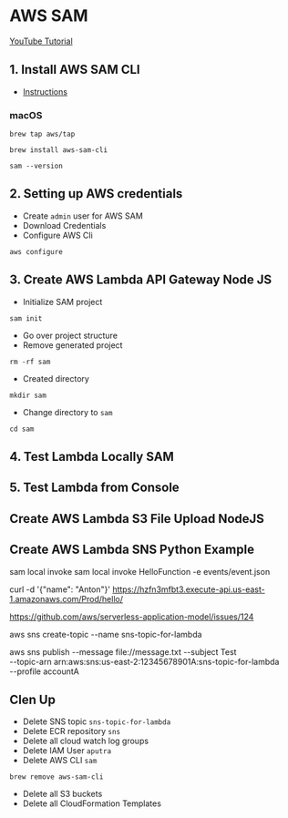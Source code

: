 # AWS SAM

[YouTube Tutorial]()

## 1. Install AWS SAM CLI
- [Instructions](https://docs.aws.amazon.com/serverless-application-model/latest/developerguide/serverless-sam-cli-install.html)
### macOS
```
brew tap aws/tap
```
```
brew install aws-sam-cli
```
```
sam --version
```

## 2. Setting up AWS credentials

- Create `admin` user for AWS SAM
- Download Credentials
- Configure AWS Cli
```
aws configure
```

## 3. Create AWS Lambda API Gateway Node JS
- Initialize SAM project
```
sam init
```
- Go over project structure
- Remove generated project
```
rm -rf sam
```
- Created directory
```
mkdir sam
```
- Change directory to `sam`
```
cd sam
```

## 4. Test Lambda Locally SAM
## 5. Test Lambda from Console
## Create AWS Lambda S3 File Upload NodeJS
## Create AWS Lambda SNS Python Example

sam local invoke
sam local invoke HelloFunction -e events/event.json

curl -d '{"name": "Anton"}' https://hzfn3mfbt3.execute-api.us-east-1.amazonaws.com/Prod/hello/

https://github.com/aws/serverless-application-model/issues/124

aws sns create-topic --name sns-topic-for-lambda

aws sns publish --message file://message.txt --subject Test \
--topic-arn arn:aws:sns:us-east-2:12345678901A:sns-topic-for-lambda \
--profile accountA


## Clen Up

 - Delete SNS topic `sns-topic-for-lambda`
 - Delete ECR repository `sns`
 - Delete all cloud watch log groups
 - Delete IAM User `aputra`
 - Delete AWS CLI `sam`
 ```
 brew remove aws-sam-cli
 ```
 - Delete all S3 buckets
 - Delete all CloudFormation Templates
